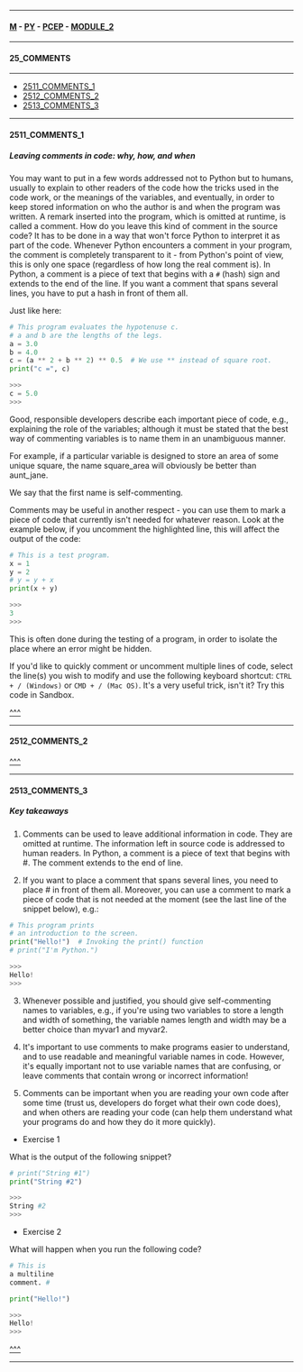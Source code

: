 
---

#### [M](https://github.com/ttltrk/TTT/blob/master/menu.md) - [PY](https://github.com/ttltrk/TTT/blob/master/PY/PY.md) - [PCEP](https://github.com/ttltrk/TTT/blob/master/PY/PCEP/PCEP.md) - [MODULE_2](https://github.com/ttltrk/TTT/blob/master/PY/PCEP/MODULE_2/MODULE_2.md)

---

#### 25_COMMENTS

---

* [2511_COMMENTS_1](#2511_COMMENTS_1)
* [2512_COMMENTS_2](#2512_COMMENTS_2)
* [2513_COMMENTS_3](#2513_COMMENTS_3)

---

#### 2511_COMMENTS_1

##### Leaving comments in code: why, how, and when

You may want to put in a few words addressed not to Python but to humans, usually to explain to other readers of the code how the tricks used in the code work, or the meanings of the variables, and eventually, in order to keep stored information on who the author is and when the program was written.
A remark inserted into the program, which is omitted at runtime, is called a comment.
How do you leave this kind of comment in the source code? It has to be done in a way that won't force Python to interpret it as part of the code.
Whenever Python encounters a comment in your program, the comment is completely transparent to it - from Python's point of view, this is only one space (regardless of how long the real comment is).
In Python, a comment is a piece of text that begins with a ```#``` (hash) sign and extends to the end of the line.
If you want a comment that spans several lines, you have to put a hash in front of them all.

Just like here:

```py
# This program evaluates the hypotenuse c.
# a and b are the lengths of the legs.
a = 3.0
b = 4.0
c = (a ** 2 + b ** 2) ** 0.5  # We use ** instead of square root.
print("c =", c)

>>>
c = 5.0
>>>
```

Good, responsible developers describe each important piece of code, e.g., explaining the role of the variables; although it must be stated that the best way of commenting variables is to name them in an unambiguous manner.

For example, if a particular variable is designed to store an area of some unique square, the name square_area will obviously be better than aunt_jane.

We say that the first name is self-commenting.

Comments may be useful in another respect - you can use them to mark a piece of code that currently isn't needed for whatever reason. Look at the example below, if you uncomment the highlighted line, this will affect the output of the code:

```py
# This is a test program.
x = 1
y = 2
# y = y + x
print(x + y)

>>>
3
>>>
```

This is often done during the testing of a program, in order to isolate the place where an error might be hidden.

If you'd like to quickly comment or uncomment multiple lines of code, select the line(s) you wish to modify and use the following keyboard shortcut: ```CTRL + / (Windows)``` or ```CMD + / (Mac OS)```. It's a very useful trick, isn't it? Try this code in Sandbox.

[^^^](#25_COMMENTS)

---

#### 2512_COMMENTS_2

[^^^](#25_COMMENTS)

---

#### 2513_COMMENTS_3

##### Key takeaways

1. Comments can be used to leave additional information in code. They are omitted at runtime. The information left in source code is addressed to human readers. In Python, a comment is a piece of text that begins with #. The comment extends to the end of line.

2. If you want to place a comment that spans several lines, you need to place # in front of them all. Moreover, you can use a comment to mark a piece of code that is not needed at the moment (see the last line of the snippet below), e.g.:

```py
# This program prints
# an introduction to the screen.
print("Hello!")  # Invoking the print() function
# print("I'm Python.")

>>>
Hello!
>>>
```

3. Whenever possible and justified, you should give self-commenting names to variables, e.g., if you're using two variables to store a length and width of something, the variable names length and width may be a better choice than myvar1 and myvar2.

4. It's important to use comments to make programs easier to understand, and to use readable and meaningful variable names in code. However, it's equally important not to use variable names that are confusing, or leave comments that contain wrong or incorrect information!

5. Comments can be important when you are reading your own code after some time (trust us, developers do forget what their own code does), and when others are reading your code (can help them understand what your programs do and how they do it more quickly).

- Exercise 1

What is the output of the following snippet?

```py
# print("String #1")
print("String #2")

>>>
String #2
>>>
```

- Exercise 2

What will happen when you run the following code?

```py
# This is
a multiline
comment. #

print("Hello!")

>>>
Hello!
>>>
```

[^^^](#25_COMMENTS)

---
